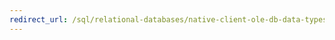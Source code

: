 ```yaml
---
redirect_url: /sql/relational-databases/native-client-ole-db-data-types/data-types-ole-db?toc=%2fsql%2frelational-databases%2fnative-client-ole-db-data-types%2ftoc.json
---
```

